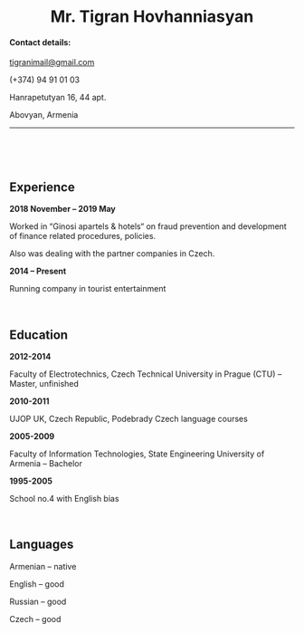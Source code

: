 <div align="center"> 

# __Mr. Tigran Hovhanniasyan__
  
</div>

#### __Contact details:__

tigranimail@gmail.com

(+374) 94 91 01 03

Hanrapetutyan 16, 44 apt.

Abovyan, Armenia

---
<p>&nbsp;</p>
<p>&nbsp;</p>

## __Experience__

__2018 November – 2019 May__

Worked in “Ginosi apartels &amp; hotels“ on fraud prevention and development of
finance related procedures, policies. 

Also was dealing with the partner companies in Czech.

__2014 – Present__

Running company in tourist entertainment

<p>&nbsp;</p>

## __Education__

__2012-2014__

Faculty of Electrotechnics, Czech Technical University in Prague (CTU) – Master, unfinished

__2010-2011__

UJOP UK, Czech Republic, Podebrady Czech language courses

__2005-2009__

Faculty of Information Technologies, State Engineering University of Armenia – Bachelor

__1995-2005__  

School no.4 with English bias


<p>&nbsp;</p>

## __Languages__

Armenian – native

English – good

Russian – good

Czech – good
